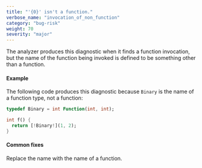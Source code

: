 ```yaml
---
title: "'{0}' isn't a function."
verbose_name: "invocation_of_non_function"
category: "bug-risk"
weight: 70
severity: "major"
---
```

The analyzer produces this diagnostic when it finds a function invocation,
but the name of the function being invoked is defined to be something other
than a function.

#### Example

The following code produces this diagnostic because `Binary` is the name of
a function type, not a function:

```dart
typedef Binary = int Function(int, int);

int f() {
  return [!Binary!](1, 2);
}
```

#### Common fixes

Replace the name with the name of a function.
